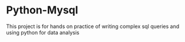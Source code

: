 # Python-Mysql
This project is for hands on practice of writing complex sql queries and using python for data analysis
